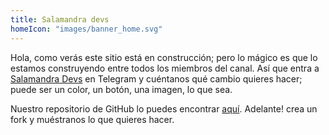 ```yaml
---
title: Salamandra devs
homeIcon: "images/banner_home.svg"
---
```


Hola, como verás este sitio está en construcción; pero lo mágico es que lo estamos construyendo entre todos los miembros del canal. Así que entra a [Salamandra Devs](https://t.me/salamandradevs) en Telegram y cuéntanos qué cambio quieres hacer; puede ser un color, un botón, una imagen, lo que sea.

Nuestro repositorio de GitHub lo puedes encontrar [aquí](https://github.com/salamandradevs/salamandradevs.site). Adelante! crea un fork y muéstranos lo que quieres hacer.
